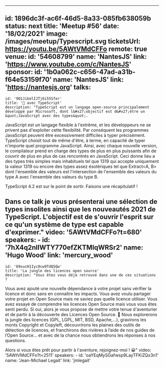 ---
id: 1896dc3f-ac6f-46d5-8a33-085fb638059b
status: next
title: 'Meetup #56'
date: '18/02/2021'
image: /images/meetup/Typescript.svg
ticketsUrl: https://youtu.be/5AWtVMdCFFo
remote: true
venue:
  id: '54608799'
  name: 'NantesJS'
  link: 'https://www.youtube.com/c/NantesJS'
sponsor:
    id: '1b0a062c-c656-47ad-a31b-f64e53159f70'
    name: 'NantesJS'
    link: 'https://nantesjs.org'
talks:
  -
    id: '9O1JikmlIJTj6i55Sfer'
    title: '🤯 avec TypeScript'
    description: "TypeScript est un langage open-source principalement développé par Microsoft, dont l&#x27;objectif est d&#x27;être un &quot;JavaScript avec des types&quot;.

JavaScript est un langage flexible à l&#x27;extrême, et les développeurs ne se privent pas d&#x27;exploiter cette flexibilité. Par conséquent les programmes JavaScript peuvent être excessivement difficiles à typer précisément. TypeScript choisit tout de même d&#x27;être, à terme, en capacité de typer n&#x27;importe quel programme JavaScript. Ainsi, avec chaque nouvelle version, le compilateur prend en charge des types de plus en plus puissants afin de couvrir de plus en plus de cas rencontrés en JavaScript. Ceci donne lieu a des types très simples mais inhabituels tel que 1319 qui accepte uniquement la valeur 1319 ou encore des types assez ésotériques tel que Extract&lt;A, B&gt; dont l&#x27;ensemble des valeurs est l&#x27;intersection de l&#x27;ensemble des valeurs du type A avec l&#x27;ensemble des valeurs du type B.

TypeScript 4.2 est sur le point de sortir. Faisons une récapitulatif !

Dans ce talk je vous présenterai une sélection de types insolites ainsi que les nouveautés 2021 de TypeScript. L&#x27;objectif est de s&#x27;ouvrir l&#x27;esprit sur ce qu&#x27;un système de type est capable d&#x27;exprimer."
    video: '5AWtVMdCFFo?t=680'
    speakers:
      -
          id: '7hX4q2nlIWTY770efZKTMIqWRSr2'
          name: 'Hugo Wood'
          link: 'mercury_wood'
  -
    id: '69xucH1Iyc0cw9TdQ5Qw'
    title: 'La jungle des licences open source'
    description: "Vous êtes vous déjà retrouvé dans une de ces situations ?

Vous avez ajouté une nouvelle dépendance à votre projet sans vérifier la licence et donc sans en connaître les impacts.
Vous avez voulu partager votre projet en Open Source mais ne saviez pas quelle licence utiliser.
Vous avez essayé de comprendre les licences Open Source mais vous vous êtes senti perdu.
Si oui, alors je vous propose de mettre votre tenue d'aventurier et de partir à la découverte des Licences Open Source. 🤠 Nous explorerons la jungle des licences (GPL, LGPL, MIT, BSD, Apache,...), gravirons les monts Copyright et Copyleft, découvrirons les plaines des outils de détection de licences, et franchirons des rivières à l’aide de nos guides de l’Open Source… et avec de la chance nous obtiendrons les réponses à nos questions.

Alors si vous êtes prêt pour partir à l'aventure, rejoignez-moi ! 😀"
    video: '5AWtVMdCFFo?t=2511'
    speakers:
      -
          id: 'oaYEqMySGafwsp9LayTFKiZQx3n1'
          name: 'Jean-Michael Legait'
          link: 'jmlegait'
